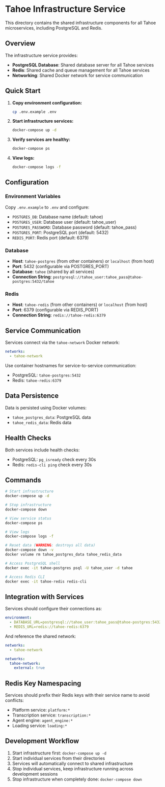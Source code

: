 # Tahoe Infrastructure Service

This directory contains the shared infrastructure components for all Tahoe microservices, including PostgreSQL and Redis.

## Overview

The infrastructure service provides:
- **PostgreSQL Database**: Shared database server for all Tahoe services
- **Redis**: Shared cache and queue management for all Tahoe services  
- **Networking**: Shared Docker network for service communication

## Quick Start

1. **Copy environment configuration:**
   ```bash
   cp .env.example .env
   ```

2. **Start infrastructure services:**
   ```bash
   docker-compose up -d
   ```

3. **Verify services are healthy:**
   ```bash
   docker-compose ps
   ```

4. **View logs:**
   ```bash
   docker-compose logs -f
   ```

## Configuration

### Environment Variables

Copy `.env.example` to `.env` and configure:

- `POSTGRES_DB`: Database name (default: tahoe)
- `POSTGRES_USER`: Database user (default: tahoe_user)  
- `POSTGRES_PASSWORD`: Database password (default: tahoe_pass)
- `POSTGRES_PORT`: PostgreSQL port (default: 5432)
- `REDIS_PORT`: Redis port (default: 6379)

### Database

- **Host**: `tahoe-postgres` (from other containers) or `localhost` (from host)
- **Port**: 5432 (configurable via POSTGRES_PORT)
- **Database**: `tahoe` (shared by all services)
- **Connection String**: `postgresql://tahoe_user:tahoe_pass@tahoe-postgres:5432/tahoe`

### Redis

- **Host**: `tahoe-redis` (from other containers) or `localhost` (from host)  
- **Port**: 6379 (configurable via REDIS_PORT)
- **Connection String**: `redis://tahoe-redis:6379`

## Service Communication

Services connect via the `tahoe-network` Docker network:

```yaml
networks:
  - tahoe-network
```

Use container hostnames for service-to-service communication:
- PostgreSQL: `tahoe-postgres:5432`
- Redis: `tahoe-redis:6379`

## Data Persistence

Data is persisted using Docker volumes:
- `tahoe_postgres_data`: PostgreSQL data
- `tahoe_redis_data`: Redis data

## Health Checks

Both services include health checks:
- PostgreSQL: `pg_isready` check every 30s
- Redis: `redis-cli ping` check every 30s

## Commands

```bash
# Start infrastructure
docker-compose up -d

# Stop infrastructure  
docker-compose down

# View service status
docker-compose ps

# View logs
docker-compose logs -f

# Reset data (WARNING: destroys all data)
docker-compose down -v
docker volume rm tahoe_postgres_data tahoe_redis_data

# Access PostgreSQL shell
docker exec -it tahoe-postgres psql -U tahoe_user -d tahoe

# Access Redis CLI  
docker exec -it tahoe-redis redis-cli
```

## Integration with Services

Services should configure their connections as:

```yaml
environment:
  - DATABASE_URL=postgresql://tahoe_user:tahoe_pass@tahoe-postgres:5432/tahoe
  - REDIS_URL=redis://tahoe-redis:6379
```

And reference the shared network:

```yaml
networks:
  - tahoe-network

networks:
  tahoe-network:
    external: true
```

## Redis Key Namespacing

Services should prefix their Redis keys with their service name to avoid conflicts:

- Platform service: `platform:*`
- Transcription service: `transcription:*`
- Agent engine: `agent_engine:*`
- Loading service: `loading:*`

## Development Workflow

1. Start infrastructure first: `docker-compose up -d`
2. Start individual services from their directories
3. Services will automatically connect to shared infrastructure
4. Stop individual services, keep infrastructure running across development sessions
5. Stop infrastructure when completely done: `docker-compose down`